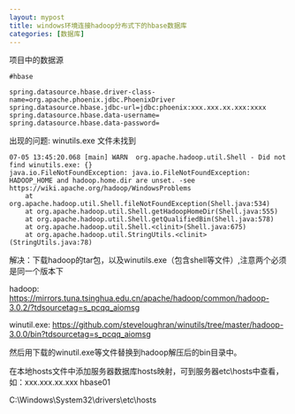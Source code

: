 ```yaml
---
layout: mypost
title: windows环境连接hadoop分布式下的hbase数据库
categories: [数据库]
---
```


项目中的数据源
```
#hbase

spring.datasource.hbase.driver-class-name=org.apache.phoenix.jdbc.PhoenixDriver
spring.datasource.hbase.jdbc-url=jdbc:phoenix:xxx.xxx.xx.xxx:xxxx
spring.datasource.hbase.data-username=
spring.datasource.hbase.data-password=
```

出现的问题:
winutils.exe 文件未找到

```
07-05 13:45:20.068 [main] WARN  org.apache.hadoop.util.Shell - Did not find winutils.exe: {}
java.io.FileNotFoundException: java.io.FileNotFoundException: HADOOP_HOME and hadoop.home.dir are unset. -see https://wiki.apache.org/hadoop/WindowsProblems
	at org.apache.hadoop.util.Shell.fileNotFoundException(Shell.java:534)
	at org.apache.hadoop.util.Shell.getHadoopHomeDir(Shell.java:555)
	at org.apache.hadoop.util.Shell.getQualifiedBin(Shell.java:578)
	at org.apache.hadoop.util.Shell.<clinit>(Shell.java:675)
	at org.apache.hadoop.util.StringUtils.<clinit>(StringUtils.java:78)
```
解决：下载hadoop的tar包，以及winutils.exe（包含shell等文件）,注意两个必须是同一个版本下

hadoop:
https://mirrors.tuna.tsinghua.edu.cn/apache/hadoop/common/hadoop-3.0.2/?tdsourcetag=s_pcqq_aiomsg

winutil.exe:
https://github.com/steveloughran/winutils/tree/master/hadoop-3.0.0/bin?tdsourcetag=s_pcqq_aiomsg

然后用下载的winutil.exe等文件替换到hadoop解压后的bin目录中。


在本地hosts文件中添加服务器数据库hosts映射，可到服务器etc\hosts中查看，如：xxx.xxx.xx.xxx hbase01

C:\Windows\System32\drivers\etc\hosts